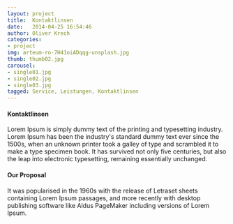 ```yaml
---
layout: project
title:  Kontaktlinsen
date:   2014-04-25 16:54:46
author: Oliver Krech
categories:
- project
img: arteum-ro-7H41oiADqqg-unsplash.jpg
thumb: thumb02.jpg
carousel:
- single01.jpg
- single02.jpg
- single03.jpg
tagged: Service, Leistungen, Kontaktlinsen
---
```

#### Kontaktlinsen

Lorem Ipsum is simply dummy text of the printing and typesetting industry. Lorem Ipsum has been the industry's standard dummy text ever since the 1500s, when an unknown printer took a galley of type and scrambled it to make a type specimen book. It has survived not only five centuries, but also the leap into electronic typesetting, remaining essentially unchanged.

#### Our Proposal
It was popularised in the 1960s with the release of Letraset sheets containing Lorem Ipsum passages, and more recently with desktop publishing software like Aldus PageMaker including versions of Lorem Ipsum.
